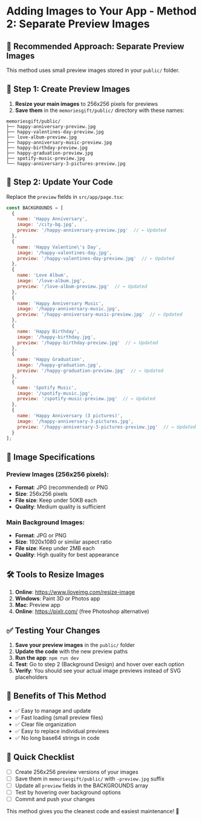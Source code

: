 # Adding Images to Your App - Method 2: Separate Preview Images

## 🎯 **Recommended Approach: Separate Preview Images**

This method uses small preview images stored in your `public/` folder.

## 📁 **Step 1: Create Preview Images**

1. **Resize your main images** to 256x256 pixels for previews
2. **Save them** in the `memoriesgift/public/` directory with these names:

```
memoriesgift/public/
├── happy-anniversary-preview.jpg
├── happy-valentines-day-preview.jpg
├── love-album-preview.jpg
├── happy-anniversary-music-preview.jpg
├── happy-birthday-preview.jpg
├── happy-graduation-preview.jpg
├── spotify-music-preview.jpg
└── happy-anniversary-3-pictures-preview.jpg
```

## 🔧 **Step 2: Update Your Code**

Replace the `preview` fields in `src/app/page.tsx`:

```javascript
const BACKGROUNDS = [
  { 
    name: 'Happy Anniversary', 
    image: '/city-bg.jpg', 
    preview: '/happy-anniversary-preview.jpg'  // ← Updated
  },
  { 
    name: 'Happy Valentine\'s Day', 
    image: '/happy-valentines-day.jpg', 
    preview: '/happy-valentines-day-preview.jpg'  // ← Updated
  },
  { 
    name: 'Love Album', 
    image: '/love-album.jpg', 
    preview: '/love-album-preview.jpg'  // ← Updated
  },
  { 
    name: 'Happy Anniversary Music', 
    image: '/happy-anniversary-music.jpg', 
    preview: '/happy-anniversary-music-preview.jpg'  // ← Updated
  },
  { 
    name: 'Happy Birthday', 
    image: '/happy-birthday.jpg', 
    preview: '/happy-birthday-preview.jpg'  // ← Updated
  },
  { 
    name: 'Happy Graduation', 
    image: '/happy-graduation.jpg', 
    preview: '/happy-graduation-preview.jpg'  // ← Updated
  },
  { 
    name: 'Spotify Music', 
    image: '/spotify-music.jpg', 
    preview: '/spotify-music-preview.jpg'  // ← Updated
  },
  { 
    name: 'Happy Anniversary (3 pictures)', 
    image: '/happy-anniversary-3-pictures.jpg', 
    preview: '/happy-anniversary-3-pictures-preview.jpg'  // ← Updated
  }
];
```

## 📐 **Image Specifications**

### Preview Images (256x256 pixels):
- **Format**: JPG (recommended) or PNG
- **Size**: 256x256 pixels
- **File size**: Keep under 50KB each
- **Quality**: Medium quality is sufficient

### Main Background Images:
- **Format**: JPG or PNG
- **Size**: 1920x1080 or similar aspect ratio
- **File size**: Keep under 2MB each
- **Quality**: High quality for best appearance

## 🛠️ **Tools to Resize Images**

1. **Online**: https://www.iloveimg.com/resize-image
2. **Windows**: Paint 3D or Photos app
3. **Mac**: Preview app
4. **Online**: https://pixlr.com/ (free Photoshop alternative)

## ✅ **Testing Your Changes**

1. **Save your preview images** in the `public/` folder
2. **Update the code** with the new preview paths
3. **Run the app**: `npm run dev`
4. **Test**: Go to step 2 (Background Design) and hover over each option
5. **Verify**: You should see your actual image previews instead of SVG placeholders

## 🎨 **Benefits of This Method**

- ✅ Easy to manage and update
- ✅ Fast loading (small preview files)
- ✅ Clear file organization
- ✅ Easy to replace individual previews
- ✅ No long base64 strings in code

## 📝 **Quick Checklist**

- [ ] Create 256x256 preview versions of your images
- [ ] Save them in `memoriesgift/public/` with `-preview.jpg` suffix
- [ ] Update all `preview` fields in the BACKGROUNDS array
- [ ] Test by hovering over background options
- [ ] Commit and push your changes

This method gives you the cleanest code and easiest maintenance! 🚀
